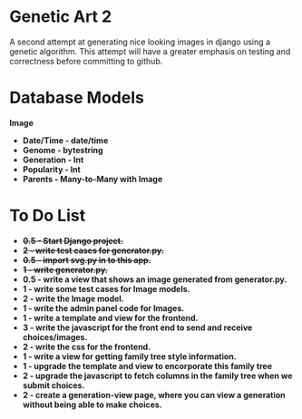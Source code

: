 # Genetic Art 2
A second attempt at generating nice looking images in django using a genetic algorithm. This attempt will have a greater emphasis on testing and correctness before committing to github.

# Database Models

<b>Image<b>
 - Date/Time - date/time
 - Genome - bytestring
 - Generation - Int
 - Popularity - Int
 - Parents - Many-to-Many with Image

# To Do List

- <strike>0.5 - Start Django project.</strike>
- <strike>2 - write test cases for generator.py.</strike>
- <strike>0.5 - import svg.py in to this app.</strike>
- <strike>1 - write generator.py.</strike>
- 0.5 - write a view that shows an image generated from generator.py.
- 1 - write some test cases for Image models.
- 2 - write the Image model.
- 1 - write the admin panel code for Images.
- 1 - write a template and view for the frontend.
- 3 - write the javascript for the front end to send and receive choices/images.
- 2 - write the css for the frontend.
- 1 - write a view for getting family tree style information.
- 1 - upgrade the template and view to encorporate this family tree
- 2 - upgrade the javascript to fetch columns in the family tree when we submit choices.
- 2 - create a generation-view page, where you can view a generation without being able to make choices.
